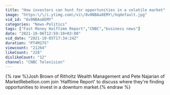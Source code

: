 ```yaml
---
title: "How investors can hunt for opportunities in a volatile market"
image: "https:\/\/i.ytimg.com\/vi\/8v0NBAa8EMY\/hqdefault.jpg"
vid_id: "8v0NBAa8EMY"
categories: "News-Politics"
tags: ["Fast Money Halftime Report","CNBC","business news"]
date: "2021-10-06T12:59:10+03:00"
vid_date: "2021-10-05T17:34:24Z"
duration: "PT4M17S"
viewcount: "21264"
likeCount: "228"
dislikeCount: "12"
channel: "CNBC Television"
---
```

{% raw %}Josh Brown of Ritholtz Wealth Management and Pete Najarian of MarketRebellion.com join 'Halftime Report' to discuss where they're finding opportunities to invest in a downturn market.{% endraw %}
